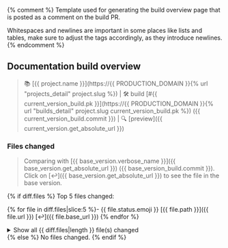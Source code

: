 {% comment %}
Template used for generating the build overview page that is posted as a comment on the build PR.

Whitespaces and newlines are important in some places like lists and tables,
make sure to adjust the tags accordingly, as they introduce newlines.
{% endcomment %}
## Documentation build overview

> 📚 [{{ project.name }}](https://{{ PRODUCTION_DOMAIN }}{% url "projects_detail" project.slug %}) | 🛠️ build [#{{ current_version_build.pk }}](https://{{ PRODUCTION_DOMAIN }}{% url "builds_detail" project.slug current_version_build.pk %}) ({{ current_version_build.commit }}) | 🔍 [preview]({{ current_version.get_absolute_url }})

### Files changed

> Comparing with [{{ base_version.verbose_name }}]({{ base_version.get_absolute_url }}) ({{ base_version_build.commit }}). Click on [↩️]({{ base_version.get_absolute_url }}) to see the file in the base version.

{% if diff.files %}
Top 5 files changed:

{% for file in diff.files|slice:5 %}- {{ file.status.emoji }} [{{ file.path }}]({{ file.url }}) [↩️]({{ file.base_url }})
{% endfor %}

<details>
<summary>Show all {{ diff.files|length }} file(s) changed</summary>

> 📝 {{ diff.modified|length }} file(s) modified | ➕ {{ diff.added|length }} file(s) added | ❌ {{ diff.deleted|length }} file(s) deleted

| File | Status |
| --- | --- |
{% for file in diff.files %}| [{{ file.path }}]({{ file.url }}) [↩️]({{ file.base_url }}) | {{ file.status.emoji }} {{ file.status }} |
{% endfor %}

</details>
{% else %}
No files changed.
{% endif %}
